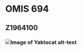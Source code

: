 # OMIS 694
## Z1964100
### ![Image of Yaktocat](https://octodex.github.com/images/yaktocat.png) alt-text
